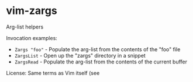 # vim-zargs
Arg-list helpers

Invocation examples:
* `Zargs "foo"` - Populate the arg-list from the contents of the "foo" file
* `ZargsList` - Open up the "zargs" directory in a snippet
* `ZargsRead` - Populate the arg-list from the contents of the current buffer

License: Same terms as Vim itself (see
